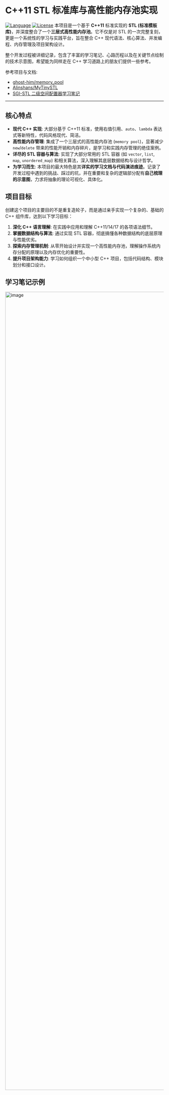 # C++11 STL 标准库与高性能内存池实现
[![Language](https://img.shields.io/badge/language-C++11-blue.svg)](https://en.cppreference.com/w/cpp/11)
[![License](https://img.shields.io/badge/license-MIT-green.svg)](LICENSE) 本项目是一个基于 **C++11** 标准实现的 **STL (标准模板库)**，并深度整合了一个**三层式高性能内存池**。它不仅是对 STL 的一次完整复刻，更是一个系统性的学习与实践平台，旨在整合 C++ 现代语法、核心算法、并发编程、内存管理及项目架构设计。

整个开发过程被详细记录，包含了丰富的学习笔记、心路历程以及在关键节点绘制的技术示意图，希望能为同样走在 C++ 学习道路上的朋友们提供一些参考。

参考项目与文档:
* [ghost-him/memory_pool](https://github.com/ghost-him/memory_pool)
* [Alinshans/MyTinySTL](https://github.com/Alinshans/MyTinySTL)
* [SGI-STL 二级空间配置器学习笔记](https://choubin.site/2020/01/07/STL3-SGI2StageAllocator/)

---

## 核心特点

* **现代 C++ 实现**: 大部分基于 C++11 标准，使用右值引用、`auto`、`lambda` 表达式等新特性，代码风格现代、简洁。
* **高性能内存管理**: 集成了一个三层式的高性能内存池 (`memory pool`)，显著减少 `new`/`delete` 带来的性能开销和内存碎片，是学习和实践内存管理的绝佳案例。
* **详尽的 STL 容器与算法**: 实现了大部分常用的 STL 容器 (如 `vector`, `list`, `map`, `unordered_map`) 和相关算法，深入理解其底层数据结构与设计哲学。
* **为学习而生**: 本项目的最大特色是其**详实的学习文档与代码演进痕迹**。记录了开发过程中遇到的挑战、踩过的坑，并在重要和复杂的逻辑部分配有**自己梳理的示意图**，力求将抽象的理论可视化、具体化。

## 项目目标

创建这个项目的主要目的不是重复造轮子，而是通过亲手实现一个复杂的、基础的 C++ 组件库，达到以下学习目标：

1.  **深化 C++ 语言理解**: 在实践中应用和理解 C++11/14/17 的各项语法细节。
2.  **掌握数据结构与算法**: 通过实现 STL 容器，彻底搞懂各种数据结构的底层原理与性能优劣。
3.  **探索内存管理机制**: 从零开始设计并实现一个高性能内存池，理解操作系统内存分配的原理以及内存优化的重要性。
4.  **提升项目架构能力**: 学习如何组织一个中小型 C++ 项目，包括代码结构、模块划分和接口设计。

## 学习笔记示例
<img width="3146" height="2530" alt="image" src="https://github.com/user-attachments/assets/d1dd22db-551a-4ac6-a5de-803240fa8379" />
